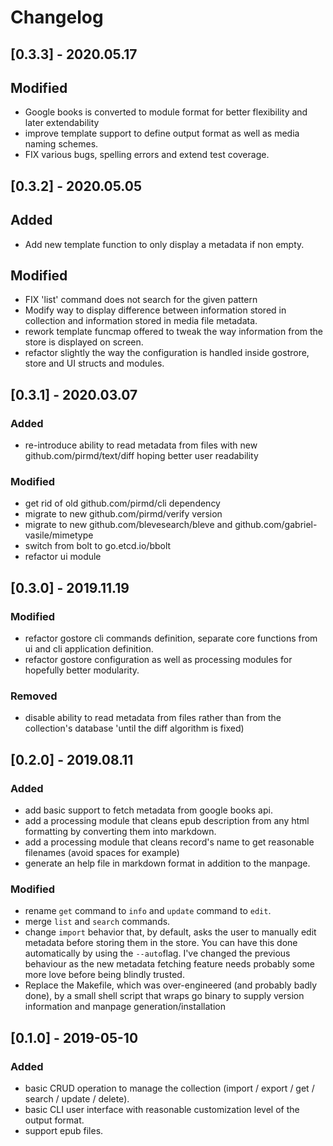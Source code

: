 # Changelog

## [0.3.3] - 2020.05.17
## Modified
- Google books is converted to module format for better flexibility and later
  extendability
- improve template support to define output format as well as media naming
  schemes. 
- FIX various bugs, spelling errors and extend test coverage.

## [0.3.2] - 2020.05.05
## Added
- Add new template function to only display a metadata if non empty.
## Modified
- FIX 'list' command does not search for the given pattern
- Modify way to display difference between information stored in
  collection and information stored in media file metadata.
- rework template funcmap offered to tweak the way information from the store
  is displayed on screen.
- refactor slightly the way the configuration is handled inside gostrore, store
  and UI structs and modules.

## [0.3.1] - 2020.03.07
### Added
- re-introduce ability to read metadata from files with new
  github.com/pirmd/text/diff hoping better user readability
### Modified
- get rid of old github.com/pirmd/cli dependency
- migrate to new github.com/pirmd/verify version
- migrate to new github.com/blevesearch/bleve and github.com/gabriel-vasile/mimetype
- switch from bolt to go.etcd.io/bbolt
- refactor ui module

## [0.3.0] - 2019.11.19
### Modified
- refactor gostore cli commands definition, separate core functions from ui and
  cli application definition.
- refactor gostore configuration as well as processing modules for hopefully
  better modularity.
### Removed
- disable ability to read metadata from files rather than from the collection's
  database 'until the diff algorithm is fixed)

## [0.2.0] - 2019.08.11
### Added
- add basic support to fetch metadata from google books api.
- add a processing module that cleans epub description from any html formatting
  by converting them into markdown.
- add a processing module that cleans record's name to get reasonable filenames
  (avoid spaces for example)
- generate an help file in markdown format in addition to the manpage.
### Modified
- rename `get` command to `info` and `update` command to `edit`.
- merge `list` and `search` commands.
- change `import` behavior that, by default, asks the user to manually edit
  metadata before storing them in the store. You can have this done
  automatically by using the `--auto`flag.
  I've changed the previous behaviour as the new metadata fetching feature needs
  probably some more love before being blindly trusted.
- Replace the Makefile, which was over-engineered (and probably badly done),
  by a small shell script that wraps go binary to supply version information
  and manpage generation/installation

## [0.1.0] - 2019-05-10
### Added
- basic CRUD operation to manage the collection (import / export / get / search
  / update / delete).
- basic CLI user interface with reasonable customization level of the output
  format.
- support epub files.


[modeline]: # ( vim: set fenc=utf-8 spell spl=en: )
